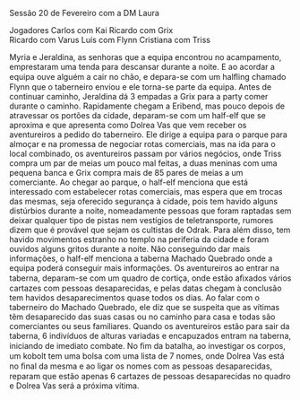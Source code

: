 Sessão 20 de Fevereiro com a DM Laura 
 
Jogadores 
Carlos com Kai 
Ricardo com Grix  
Ricardo com Varus 
Luís com Flynn 
Cristiana com Triss 
 
 
Myria e Jeraldina, as senhoras que a equipa encontrou no acampamento, 
emprestaram uma tenda para descansar durante a noite. E ao acordar a equipa 
ouve alguém a cair no chão, e depara-se com um halﬂing chamado Flynn que o 
taberneiro enviou e ele torna-se parte da equipa. 
Antes de continuar caminho, Jeraldina dá 3 empadas a Grix para a party comer 
durante o caminho. 
Rapidamente chegam a Eribend, mas pouco depois de atravessar os portões da 
cidade, deparam-se com um half-elf que se aproxima e que apresenta como 
Dolrea Vas que vem receber os aventureiros a pedido do taberneiro. 
Ele dirige a equipa para o parque para almoçar e na promessa de negociar rotas 
comerciais, mas na ida para o local combinado, os aventureiros passam por vários 
negócios, onde Triss compra um par de meias um pouco mal feitas, a duas 
meninas com uma pequena banca e Grix compra mais de 85 pares de meias a um 
comerciante. 
Ao chegar ao parque, o half-elf menciona que está interessado com estabelecer 
rotas comerciais, mas espera que em trocas das mesmas, seja oferecido 
segurança à cidade, pois tem havido alguns distúrbios durante a noite, 
nomeadamente pessoas que foram raptadas sem deixar qualquer tipo de pistas 
nem vestígios de teletransporte, rumores dizem que é provável que sejam os 
cultistas de Odrak. Para além disso, tem havido movimentos estranho no templo 
na periferia da cidade e foram ouvidos alguns gritos durante a noite. Não 
conseguindo dar mais informações, o half-elf menciona a taberna Machado 
Quebrado onde a equipa poderá conseguir mais informações. 
Os aventureiros ao entrar na taberna, deparam-se com um quadro de cortiça, 
onde estão aﬁxados vários cartazes com pessoas desaparecidas, e pelas datas 
chegam à conclusão tem havidos desaparecimentos quase todos os dias. Ao falar 
com o taberneiro do Machado Quebrado, ele diz que se suspeita que as vítimas 
têm desaparecido das suas casas ou no caminho para casa e todas são 
comerciantes ou seus familiares. 
Quando os aventureiros estão para sair da taberna, 6 indivíduos de alturas 
variadas e encapuzados entram na taberna, iniciando de imediato combate. 
No ﬁm da batalha, ao investigar os corpos, um kobolt tem uma bolsa com uma 
lista de 7 nomes, onde Dolrea Vas está no ﬁnal da mesma e ao ligar os nomes com 
as pessoas desaparecidas, reparam que estão apenas 6 cartazes de pessoas 
desaparecidas no quadro e Dolrea Vas será a próxima vítima.  
